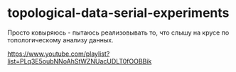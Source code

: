 # topological-data-serial-experiments

Просто ковыряюсь - пытаюсь реализовывать то, что слышу на крусе по топологическому анализу данных.

https://www.youtube.com/playlist?list=PLq3E5oubNNoAhStWZNUacUDLT0fOOBBik